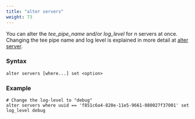 ```yaml
---
title: "alter servers"
weight: 73
---
```


You can alter the *tee_pipe_name* and/or *log_level* for *n* servers at once. Changing the tee pipe name and log level is explained in more detail at [alter server](../alter_server).

### Syntax

    alter servers [where...] set <option>

### Example

    # Change the log-level to "debug"
    alter servers where uuid == 'f851c6a4-820e-11e5-9661-080027f37001' set log_level debug

